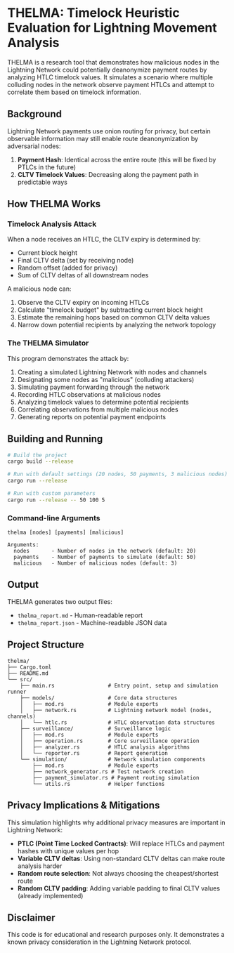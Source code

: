 # THELMA: Timelock Heuristic Evaluation for Lightning Movement Analysis

THELMA is a research tool that demonstrates how malicious nodes in the Lightning Network could potentially deanonymize payment routes by analyzing HTLC timelock values. It simulates a scenario where multiple colluding nodes in the network observe payment HTLCs and attempt to correlate them based on timelock information.

## Background

Lightning Network payments use onion routing for privacy, but certain observable information may still enable route deanonymization by adversarial nodes:

1. **Payment Hash**: Identical across the entire route (this will be fixed by PTLCs in the future)
2. **CLTV Timelock Values**: Decreasing along the payment path in predictable ways

## How THELMA Works

### Timelock Analysis Attack

When a node receives an HTLC, the CLTV expiry is determined by:
- Current block height
- Final CLTV delta (set by receiving node)
- Random offset (added for privacy)
- Sum of CLTV deltas of all downstream nodes

A malicious node can:
1. Observe the CLTV expiry on incoming HTLCs
2. Calculate "timelock budget" by subtracting current block height
3. Estimate the remaining hops based on common CLTV delta values
4. Narrow down potential recipients by analyzing the network topology

### The THELMA Simulator

This program demonstrates the attack by:

1. Creating a simulated Lightning Network with nodes and channels
2. Designating some nodes as "malicious" (colluding attackers)
3. Simulating payment forwarding through the network
4. Recording HTLC observations at malicious nodes
5. Analyzing timelock values to determine potential recipients
6. Correlating observations from multiple malicious nodes
7. Generating reports on potential payment endpoints

## Building and Running

```bash
# Build the project
cargo build --release

# Run with default settings (20 nodes, 50 payments, 3 malicious nodes)
cargo run --release

# Run with custom parameters
cargo run --release -- 50 100 5
```

### Command-line Arguments

```
thelma [nodes] [payments] [malicious]

Arguments:
  nodes       - Number of nodes in the network (default: 20)
  payments    - Number of payments to simulate (default: 50)
  malicious   - Number of malicious nodes (default: 3)
```

## Output

THELMA generates two output files:
- `thelma_report.md` - Human-readable report
- `thelma_report.json` - Machine-readable JSON data

## Project Structure

```
thelma/
├── Cargo.toml
├── README.md
└── src/
    ├── main.rs                 # Entry point, setup and simulation runner
    ├── models/                 # Core data structures
    │   ├── mod.rs              # Module exports
    │   ├── network.rs          # Lightning network model (nodes, channels)
    │   └── htlc.rs             # HTLC observation data structures
    ├── surveillance/           # Surveillance logic
    │   ├── mod.rs              # Module exports
    │   ├── operation.rs        # Core surveillance operation
    │   ├── analyzer.rs         # HTLC analysis algorithms 
    │   └── reporter.rs         # Report generation
    └── simulation/             # Network simulation components
        ├── mod.rs              # Module exports
        ├── network_generator.rs # Test network creation
        ├── payment_simulator.rs # Payment routing simulation
        └── utils.rs            # Helper functions
```

## Privacy Implications & Mitigations

This simulation highlights why additional privacy measures are important in Lightning Network:

- **PTLC (Point Time Locked Contracts)**: Will replace HTLCs and payment hashes with unique values per hop
- **Variable CLTV deltas**: Using non-standard CLTV deltas can make route analysis harder
- **Random route selection**: Not always choosing the cheapest/shortest route
- **Random CLTV padding**: Adding variable padding to final CLTV values (already implemented)

## Disclaimer

This code is for educational and research purposes only. It demonstrates a known privacy consideration in the Lightning Network protocol.